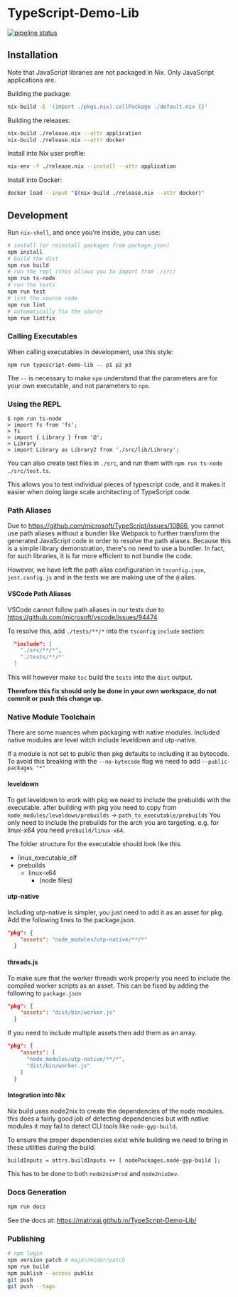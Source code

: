 # TypeScript-Demo-Lib

[![pipeline status](https://gitlab.com/MatrixAI/open-source/TypeScript-Demo-Lib/badges/master/pipeline.svg)](https://gitlab.com/MatrixAI/open-source/TypeScript-Demo-Lib/commits/master)

## Installation

Note that JavaScript libraries are not packaged in Nix. Only JavaScript applications are.

Building the package:

```sh
nix-build -E '(import ./pkgs.nix).callPackage ./default.nix {}'
```

Building the releases:

```sh
nix-build ./release.nix --attr application
nix-build ./release.nix --attr docker
```

Install into Nix user profile:

```sh
nix-env -f ./release.nix --install --attr application
```

Install into Docker:

```sh
docker load --input "$(nix-build ./release.nix --attr docker)"
```

## Development

Run `nix-shell`, and once you're inside, you can use:

```sh
# install (or reinstall packages from package.json)
npm install
# build the dist
npm run build
# run the repl (this allows you to import from ./src)
npm run ts-node
# run the tests
npm run test
# lint the source code
npm run lint
# automatically fix the source
npm run lintfix
```

### Calling Executables

When calling executables in development, use this style:

```
npm run typescript-demo-lib -- p1 p2 p3
```

The `--` is necessary to make `npm` understand that the parameters are for your own executable, and not parameters to `npm`.

### Using the REPL

```
$ npm run ts-node
> import fs from 'fs';
> fs
> import { Library } from '@';
> Library
> import Library as Library2 from './src/lib/Library';
```

You can also create test files in `./src`, and run them with `npm run ts-node ./src/test.ts`.

This allows you to test individual pieces of typescript code, and it makes it easier when doing large scale architecting of TypeScript code.

### Path Aliases

Due to https://github.com/microsoft/TypeScript/issues/10866, you cannot use path aliases without a bundler like Webpack to further transform the generated JavaScript code in order to resolve the path aliases. Because this is a simple library demonstration, there's no need to use a bundler. In fact, for such libraries, it is far more efficient to not bundle the code.

However, we have left the path alias configuration in `tsconfig.json`, `jest.config.js` and in the tests we are making use of the `@` alias.

#### VSCode Path Aliases

VSCode cannot follow path aliases in our tests due to
https://github.com/microsoft/vscode/issues/94474.

To resolve this, add `./tests/**/*` into the `tsconfig` `include` section:

```json
  "include": [
    "./src/**/*",
    "./tests/**/*'
  ]
```

This will however make `tsc` build the `tests` into the `dist` output.

**Therefore this fix should only be done in your own workspace, do not commit or push this change up.**

### Native Module Toolchain

There are some nuances when packaging with native modules.
Included native modules are level witch include leveldown and utp-native.

If a module is not set to public then pkg defaults to including it as bytecode.
To avoid this breaking with the `--no-bytecode` flag we need to add `--public-packages "*"`

#### leveldown

To get leveldown to work with pkg we need to include the prebuilds with the executable.
after building with pkg you need to copy from `node_modules/leveldown/prebuilds` -> `path_to_executable/prebuilds`
You only need to include the prebuilds for the arch you are targeting. e.g. for linux-x64 you need `prebuild/linux-x64`.

The folder structure for the executable should look like this.
- linux_executable_elf
- prebuilds
  - linux-x64
    - (node files)

#### utp-native

Including utp-native is simpler, you just need to add it as an asset for pkg.
Add the following lines to the package.json.
```json
"pkg": {
    "assets": "node_modules/utp-native/**/*"
  }
```

#### threads.js

To make sure that the worker threads work properly you need to include the compiled worker scripts as an asset.
This can be fixed by adding the following to `package.json`

```json
"pkg": {
    "assets": "dist/bin/worker.js"
  }
```

If you need to include multiple assets then add them as an array.

```json
"pkg": {
    "assets": [
      "node_modules/utp-native/**/*",
      "dist/bin/worker.js"
    ]
  }
```

#### Integration into Nix

Nix build uses node2nix to create the dependencies of the node modules. this does a fairly good job of detecting dependencies but with native modules it may fail to detect CLI tools like `node-gyp-build`.

To ensure the proper dependencies exist while building we need to bring in these utilities during the build:

```
buildInputs = attrs.buildInputs ++ [ nodePackages.node-gyp-build ];
```

This has to be done to both `node2nixProd` and `node2nixDev`.

### Docs Generation

```sh
npm run docs
```

See the docs at: https://matrixai.github.io/TypeScript-Demo-Lib/

### Publishing

```sh
# npm login
npm version patch # major/minor/patch
npm run build
npm publish --access public
git push
git push --tags
```

